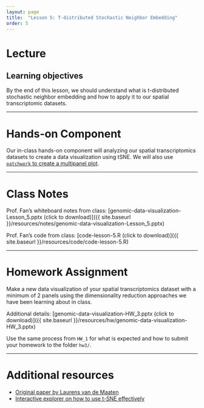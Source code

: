```yaml
---
layout: page
title:  "Lesson 5: T-distributed Stochastic Neighbor Embedding"
order: 5
---
```


# Lecture

## Learning objectives

By the end of this lesson, we should understand what is t-distributed stochastic neighbor embedding and how to apply it to our spatial transcriptomic datasets.

---

# Hands-on Component

Our in-class hands-on component will analyzing our spatial transcriptomics datasets to create a data visualization using tSNE. We will also use [`patchwork` to create a multipanel plot](https://patchwork.data-imaginist.com/). 

---

# Class Notes

Prof. Fan’s whiteboard notes from class: [genomic-data-visualization-Lesson_5.pptx (click to download)]({{ site.baseurl }}/resources/notes/genomic-data-visualization-Lesson_5.pptx)

Prof. Fan’s code from class: [code-lesson-5.R (click to download)]({{ site.baseurl }}/resources/code/code-lesson-5.R)

---

# Homework Assignment

Make a new data visualization of your spatial transcriptomics dataset with a minimum of 2 panels using the dimensionality reduction approaches we have been learning about in class.

Additional details: [genomic-data-visualization-HW_3.pptx (click to download)]({{ site.baseurl }}/resources/hw/genomic-data-visualization-HW_3.pptx)

Use the same process from `HW_1` for what is expected and how to submit your homework to the folder `hw3/`.

---

# Additional resources
- [Original paper by Laurens van de Maaten](https://lvdmaaten.github.io/publications/papers/JMLR_2008.pdf)
- [Interactive explorer on how to use t-SNE effectively](https://distill.pub/2016/misread-tsne/)



